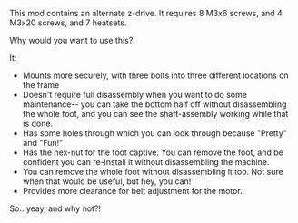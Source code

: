 This mod contains an alternate z-drive.
It requires 8 M3x6 screws, and 4 M3x20 screws, and 7 heatsets.

Why would you want to use this?

It:
* Mounts more securely, with three bolts into three different locations on the frame
* Doesn't require full disassembly when you want to do some maintenance-- you can take the bottom half off without disassembling the whole foot, and you can see the shaft-assembly working while that is done.
* Has some holes through which you can look through because "Pretty" and "Fun!"
* Has the hex-nut for the foot captive. You can remove the foot, and be confident you can re-install it without disassembling the machine.
* You can remove the whole foot without disassembling it too. Not sure when that would be useful, but hey, you can!
* Provides more clearance for belt adjustment for the motor.

So.. yeay, and why not?!
